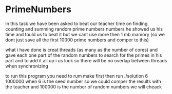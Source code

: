 # PrimeNumbers

in this task we have been asked to beat our teacher time on finding counting and summing random prime numbers numbers
he showed us his time and tould us to beat it but we cant use more then 1 mb mamory (so we dont just save all the first 10000 prime numbers and comper to this)

what i have done is creat threads (as many as the number of cores) and gave each one part of the random numbers to search for the primes in his part
and to add it all up i us lock so there will be no overlap between threads when synchronizing

to run this program you need to rum make first
then run ./solution 6 1000000
when 6 is the seed number so we could comper the results with the teacher and 100000 is the number of random numbers we will cheack 
